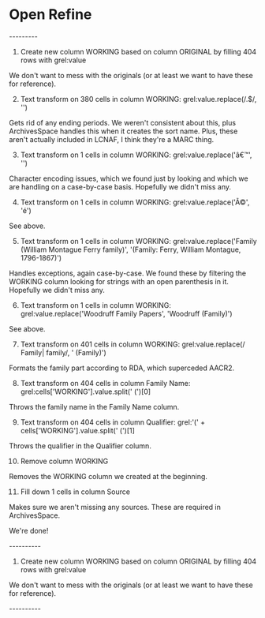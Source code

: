 Open Refine
===========

<famname>
---------

  1. Create new column WORKING based on column ORIGINAL by filling 404 rows with grel:value
  
We don't want to mess with the originals (or at least we want to have these for reference).
  
  2. Text transform on 380 cells in column WORKING: grel:value.replace(/\.$/, '')
  
Gets rid of any ending periods. We weren't consistent about this, plus ArchivesSpace handles this when it creates the sort name. Plus, these aren't actually included in LCNAF, I think they're a MARC thing.
  
  3. Text transform on 1 cells in column WORKING: grel:value.replace('â€™', '')
  
Character encoding issues, which we found just by looking and which we are handling on a case-by-case basis. Hopefully we didn't miss any.
  
  4. Text transform on 1 cells in column WORKING: grel:value.replace('Ã©', 'é')
  
See above.
  
  5. Text transform on 1 cells in column WORKING: grel:value.replace('Family (William Montague Ferry family)', '(Family: Ferry, William Montague, 1796-1867)')
  
Handles exceptions, again case-by-case. We found these by filtering the WORKING column looking for strings with an open parenthesis in it. Hopefully we didn't miss any.
  
  6. Text transform on 1 cells in column WORKING: grel:value.replace('Woodruff Family Papers', 'Woodruff (Family)')
  
See above.
  
  7. Text transform on 401 cells in column WORKING: grel:value.replace(/ Family| family/, ' (Family)')
  
Formats the family part according to RDA, which superceded AACR2.
  
  8. Text transform on 404 cells in column Family Name: grel:cells['WORKING'].value.split(' (')[0]
  
Throws the family name in the Family Name column.
  
  9. Text transform on 404 cells in column Qualifier: grel:'(' + cells['WORKING'].value.split(' (')[1]
  
Throws the qualifier in the Qualifier column.

  10. Remove column WORKING
  
Removes the WORKING column we created at the beginning.

  11. Fill down 1 cells in column Source
  
Makes sure we aren't missing any sources. These are required in ArchivesSpace.

We're done!

<corpname>
----------

  1. Create new column WORKING based on column ORIGINAL by filling 404 rows with grel:value
  
We don't want to mess with the originals (or at least we want to have these for reference).



<persname>
----------

